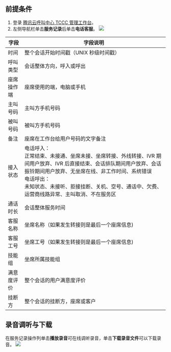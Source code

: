 ## 前提条件
1. 登录 [腾讯云呼叫中心 TCCC 管理工作台](https://console.cloud.tencent.com/ccc)。
2. 左侧导航栏单击**服务记录**后单击**电话客服**。
![](https://qcloudimg.tencent-cloud.cn/raw/00f5b1abf621094fbcc442c30c2fb3db.png)

| 字段    | 字段说明                                                                                                                                             |
| ----- | ------------------------------------------------------------------------------------------------------------------------------------------------ |
| 时间    | 整个会话开始时间戳（UNIX 秒级时间戳）                                                                                                                            |
| 呼叫类型  | 会话整体方向，呼入或呼出                                                                                                                                     |
| 座席操作端 | 座席使用的端，电脑或手机                                                                                                                                     |
| 主叫号码  | 主叫方手机号码                                                                                                                                          |
| 被叫号码  | 被叫方手机号码                                                                                                                                          |
| 备注    | 座席在工作台给用户号码的文字备注                                                                                                                                 |
| 接入状态  | 电话呼入：<br>正常结束、未接通、坐席未接、坐席转接、外线转接、IVR 期间用户放弃、IVR 后直接结束、会话排队期间用户放弃、会话振铃期间用户放弃、无坐席在线、非工作时间、系统错误<br>电话呼出：<br>未知状态、未接听、拒接挂断、关机、空号、通话中、欠费、运营商线路异常、主叫取消、不在服务区 |
| 通话时长  | 会话整体服务时间                                                                                                                                         |
| 客服名称  | 坐席名称（如果发生转接则是最后一个座席信息)                                                                                                                           |
| 客服工号  | 坐席工号（如果发生转接则是最后一个座席信息)                                                                                                                           |
| 技能组   | 坐席所属技能组                                                                                                                                          |
| 满意度评价 | 整个会话的用户满意度评价                                                                                                                                     |
| 挂断方   | 整个会话的挂断方，座席或客户                                                                                                                                   |

## 录音调听与下载
在服务记录操作列单击**播放录音**可在线调听录音，单击**下载录音文件**可以下载录音。
![](https://qcloudimg.tencent-cloud.cn/raw/45237c851dc4143d1043392d73e50573.png)
